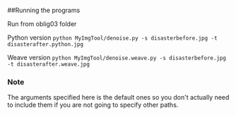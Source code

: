 ##Running the programs

Run from oblig03 folder

Python version
`python MyImgTool/denoise.py -s disasterbefore.jpg -t disasterafter.python.jpg`

Weave version
`python MyImgTool/denoise.weave.py -s disasterbefore.jpg -t disasterafter.weave.jpg`

### Note
The arguments specified here is the default ones so you don't actually need
to include them if you are not going to specify other paths.
